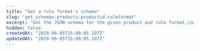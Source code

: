 ```yaml
---
title: "Get a rule format's schema"
slug: "get_schemas-products-productid-ruleformat"
excerpt: "Get the JSON schema for the given product and rule format,\nwhich you can use to validate a rule tree object. Note that\nyour rule tree may still fail to activate if you specify\nfeatures that are optional within the schema for a product but\nnot currently supported on your contract. To validate the set\nof currently available features you want to activate, run\n[List available behaviors](#getavailablebehaviors)\nand\n[List available criteria](#getavailablecriteria)."
hidden: false
createdAt: "2020-06-05T15:09:05.107Z"
updatedAt: "2020-06-05T15:09:05.107Z"
---
```

